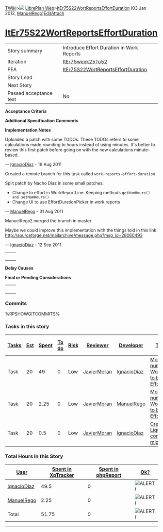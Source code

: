 [TWiki](/twiki/Main/WebHome)&gt;![](/twiki/TWiki/TWikiDocGraphics/web-bg-small.gif) [LibrePlan Web](/twiki/LibrePlan/WebHome)&gt;[ItEr75S22WortReportsEffortDuration](http://wiki.libreplan-enterprise.com/twiki/LibrePlan/ItEr75S22WortReportsEffortDuration "Topic revision: 7 (03 Jan 2012 - 17:35:13)") (03 Jan 2012, [ManuelRego](/twiki/Main/ManuelRego))[Edit](http://wiki.libreplan-enterprise.com/twiki/bin/edit/LibrePlan/ItEr75S22WortReportsEffortDuration?t=1520337926 "Edit this topic text")[Attach](/twiki/bin/attach/LibrePlan/ItEr75S22WortReportsEffortDuration "Attach an image or document to this topic")

 [ItEr75S22WortReportsEffortDuration](/twiki/LibrePlan/ItEr75S22WortReportsEffortDuration)
======================================================================================================================================================



|                        |                                                                                                    |
|------------------------|----------------------------------------------------------------------------------------------------|
| Story summary          | Introduce Effort Duration in Work Reports                                                          |
| Iteration              | [ItEr75week25To52](/twiki/LibrePlan/ItEr75week25To52)                                     |
| FEA                    | [ItEr75S22WortReportsEffortDuration](/twiki/LibrePlan/ItEr75S22WortReportsEffortDuration) |
| Story Lead             |                                                                                                    |
| Next Story             |                                                                                                    |
| Passed acceptance test | No                                                                                                 |

**Acceptance Criteria**

**Additional Specification Comments**

**Implementation Notes**

Uploaded a patch with some TODOs. These TODOs refers to some calculations made rounding to hours instead of using minutes. It's better to review this first patch before going on with the new calculations minute-based.

-- [IgnacioDiaz](/twiki/Main/IgnacioDiaz) - 19 Aug 2011

Created a remote branch for this task called `work-reports-effort-duration`

Split patch by Nacho Díaz in some small patches:

-   Change to effort in WorkReportLine. Keeping methods `getNumHours() and setNumHours()`
-   Change UI to use EffortDurationPicker in work reports

-- [ManuelRego](/twiki/Main/ManuelRego) - 31 Aug 2011

ManuelRego[?](/twiki/bin/edit/LibrePlan/ManuelRego?topicparent=LibrePlan.ItEr75S22WortReportsEffortDuration "Create this topic") merged the branch in master.

Maybe we could improve this implementation with the things told in this link: <http://sourceforge.net/mailarchive/message.php?msg_id=28060493>

-- [IgnacioDiaz](/twiki/Main/IgnacioDiaz) - 12 Sep 2011

|     |     |
|-----|-----|
|     |     |

**Delay Causes**

**Final or Pending Considerations**

|     |     |
|-----|-----|
|     |     |

###  Commits

%RPSHOWGITCOMMITS%

###  Tasks in this story



| [Tasks](http://wiki.libreplan-enterprise.com/twiki/LibrePlan/ItEr75S22WortReportsEffortDuration?sortcol=0;table=2;up=0#sorted_table "Sort by this column") | [Est](http://wiki.libreplan-enterprise.com/twiki/LibrePlan/ItEr75S22WortReportsEffortDuration?sortcol=1;table=2;up=0#sorted_table "Sort by this column") | [Spent](http://wiki.libreplan-enterprise.com/twiki/LibrePlan/ItEr75S22WortReportsEffortDuration?sortcol=2;table=2;up=0#sorted_table "Sort by this column") | [To do](http://wiki.libreplan-enterprise.com/twiki/LibrePlan/ItEr75S22WortReportsEffortDuration?sortcol=3;table=2;up=0#sorted_table "Sort by this column") | [Risk](http://wiki.libreplan-enterprise.com/twiki/LibrePlan/ItEr75S22WortReportsEffortDuration?sortcol=4;table=2;up=0#sorted_table "Sort by this column") | [Reviewer](http://wiki.libreplan-enterprise.com/twiki/LibrePlan/ItEr75S22WortReportsEffortDuration?sortcol=5;table=2;up=0#sorted_table "Sort by this column") | [Developer](http://wiki.libreplan-enterprise.com/twiki/LibrePlan/ItEr75S22WortReportsEffortDuration?sortcol=6;table=2;up=0#sorted_table "Sort by this column") | [Task Name](http://wiki.libreplan-enterprise.com/twiki/LibrePlan/ItEr75S22WortReportsEffortDuration?sortcol=7;table=2;up=0#sorted_table "Sort by this column") | [Start Date](http://wiki.libreplan-enterprise.com/twiki/LibrePlan/ItEr75S22WortReportsEffortDuration?sortcol=8;table=2;up=0#sorted_table "Sort by this column") | [Est End Date](http://wiki.libreplan-enterprise.com/twiki/LibrePlan/ItEr75S22WortReportsEffortDuration?sortcol=9;table=2;up=0#sorted_table "Sort by this column") | [End Date](http://wiki.libreplan-enterprise.com/twiki/LibrePlan/ItEr75S22WortReportsEffortDuration?sortcol=10;table=2;up=0#sorted_table "Sort by this column") |
|---------------------------------------------------------------------------------------------------------------------------------------------------------------------|-------------------------------------------------------------------------------------------------------------------------------------------------------------------|---------------------------------------------------------------------------------------------------------------------------------------------------------------------|---------------------------------------------------------------------------------------------------------------------------------------------------------------------|--------------------------------------------------------------------------------------------------------------------------------------------------------------------|------------------------------------------------------------------------------------------------------------------------------------------------------------------------|-------------------------------------------------------------------------------------------------------------------------------------------------------------------------|-------------------------------------------------------------------------------------------------------------------------------------------------------------------------|--------------------------------------------------------------------------------------------------------------------------------------------------------------------------|----------------------------------------------------------------------------------------------------------------------------------------------------------------------------|-------------------------------------------------------------------------------------------------------------------------------------------------------------------------|
| Task                                                                                                                                                                | 20                                                                                                                                                                | 49                                                                                                                                                                  | 0                                                                                                                                                                   | Low                                                                                                                                                                | [JavierMoran](/twiki/Main/JavierMoran)                                                                                                                        | [IgnacioDiaz](/twiki/Main/IgnacioDiaz)                                                                                                                         | [Modify the field numHours in WorkReportLine to be EffortDuration](/twiki/LibrePlan/AnA05S10WortReportsEffortDuration#TasK1)                                   | 09/08/2011                                                                                                                                                               |                                                                                                                                                                            | 09/09/2011                                                                                                                                                              |
| Task                                                                                                                                                                | 20                                                                                                                                                                | 2.25                                                                                                                                                                | 0                                                                                                                                                                   | Low                                                                                                                                                                | [JavierMoran](/twiki/Main/JavierMoran)                                                                                                                        | [ManuelRego](/twiki/Main/ManuelRego)                                                                                                                           | [Modify the field numHours in WorkReportLine to be EffortDuration](/twiki/LibrePlan/AnA05S10WortReportsEffortDuration#TasK1)                                   |                                                                                                                                                                          |                                                                                                                                                                            |                                                                                                                                                                         |
| Task                                                                                                                                                                | 20                                                                                                                                                                | 0.5                                                                                                                                                                 | 0                                                                                                                                                                   | Low                                                                                                                                                                | [JavierMoran](/twiki/Main/JavierMoran)                                                                                                                        | [IgnacioDiaz](/twiki/Main/IgnacioDiaz)                                                                                                                         | [Create Liquibase configuration to migrate data](/twiki/LibrePlan/AnA05S10WortReportsEffortDuration#TasK2)                                                     | 09/08/2011                                                                                                                                                               |                                                                                                                                                                            | 09/09/2011                                                                                                                                                              |

###  Total Hours in this Story

| [User](http://wiki.libreplan-enterprise.com/twiki/LibrePlan/ItEr75S22WortReportsEffortDuration?sortcol=0;table=3;up=0#sorted_table "Sort by this column") | [Spent in XpTracker](http://wiki.libreplan-enterprise.com/twiki/LibrePlan/ItEr75S22WortReportsEffortDuration?sortcol=1;table=3;up=0#sorted_table "Sort by this column") | [Spent in phpReport](http://wiki.libreplan-enterprise.com/twiki/LibrePlan/ItEr75S22WortReportsEffortDuration?sortcol=2;table=3;up=0#sorted_table "Sort by this column") | [Ok?](http://wiki.libreplan-enterprise.com/twiki/LibrePlan/ItEr75S22WortReportsEffortDuration?sortcol=3;table=3;up=0#sorted_table "Sort by this column") |
|--------------------------------------------------------------------------------------------------------------------------------------------------------------------|----------------------------------------------------------------------------------------------------------------------------------------------------------------------------------|----------------------------------------------------------------------------------------------------------------------------------------------------------------------------------|-------------------------------------------------------------------------------------------------------------------------------------------------------------------|
| [IgnacioDiaz](/twiki/Main/IgnacioDiaz)                                                                                                                    | 49.5                                                                                                                                                                             | 0                                                                                                                                                                                | ![ALERT!](/twiki/TWiki/TWikiDocGraphics/warning.gif "ALERT!")                                                                                                 |
| [ManuelRego](/twiki/Main/ManuelRego)                                                                                                                      | 2.25                                                                                                                                                                             | 0                                                                                                                                                                                | ![ALERT!](/twiki/TWiki/TWikiDocGraphics/warning.gif "ALERT!")                                                                                                 |
| Total                                                                                                                                                              | 51.75                                                                                                                                                                            | 0                                                                                                                                                                                | ![ALERT!](/twiki/TWiki/TWikiDocGraphics/warning.gif "ALERT!")                                                                                                 |

------------------------------------------------------------------------
